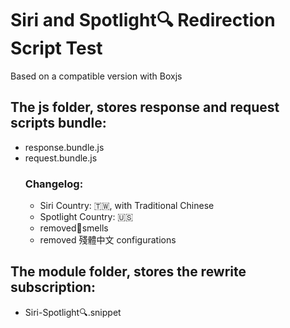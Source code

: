 # Siri and Spotlight🔍 Redirection Script Test
Based on a compatible version with Boxjs 
## The js folder, stores response and request scripts bundle:
- response.bundle.js
- request.bundle.js
  ### Changelog:
  - Siri Country: 🇹🇼, with Traditional Chinese
  - Spotlight Country: 🇺🇸
  - removed🍌smells
  - removed 殘體中文 configurations
## The module folder, stores the rewrite subscription:
- Siri-Spotlight🔍.snippet
